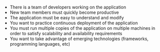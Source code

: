 * There is a team of developers working on the application
* New team members must quickly become productive
* The application must be easy to understand and modify
* You want to practice continuous deployment of the application
* You must run multiple copies of the application on multiple machines in order to satisfy scalability and availability requirements
* You want to take advantage of emerging technologies (frameworks, programming languages, etc)
